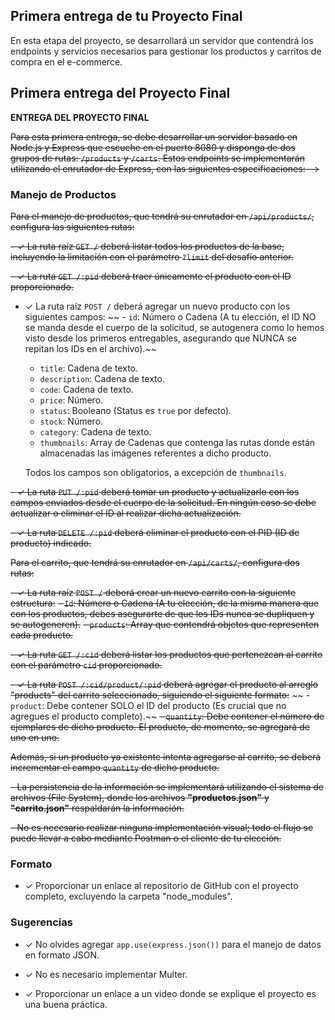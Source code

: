 ## Primera entrega de tu Proyecto Final

En esta etapa del proyecto, se desarrollará un servidor que contendrá los endpoints y servicios necesarios para gestionar los productos y carritos de compra en el e-commerce.

## Primera entrega del Proyecto Final

**ENTREGA DEL PROYECTO FINAL**

~~Para esta primera entrega, se debe desarrollar un servidor basado en Node.js y Express que escuche en el puerto 8080 y disponga de dos grupos de rutas: `/products` y `/carts`. Estos endpoints se implementarán utilizando el enrutador de Express, con las siguientes especificaciones: -->~~

### Manejo de Productos

~~Para el manejo de productos, que tendrá su enrutador en `/api/products/`, configura las siguientes rutas:~~

~~- ✓ La ruta raíz `GET /` deberá listar todos los productos de la base, incluyendo la limitación con el parámetro `?limit` del desafío anterior.~~

~~- ✓ La ruta `GET /:pid` deberá traer únicamente el producto con el ID proporcionado.~~

- ✓ La ruta raíz `POST /` deberá agregar un nuevo producto con los siguientes campos:
 ~~ - `id`: Número o Cadena (A tu elección, el ID NO se manda desde el cuerpo de la solicitud, se autogenera como lo hemos visto desde los primeros entregables, asegurando que NUNCA se repitan los IDs en el archivo).~~
  - `title`: Cadena de texto.
  - `description`: Cadena de texto.
  - `code`: Cadena de texto.
  - `price`: Número.
  - `status`: Booleano (Status es `true` por defecto).
  - `stock`: Número.
  - `category`: Cadena de texto.
  - `thumbnails`: Array de Cadenas que contenga las rutas donde están almacenadas las imágenes referentes a dicho producto.

  Todos los campos son obligatorios, a excepción de `thumbnails`.

~~- ✓ La ruta `PUT /:pid` deberá tomar un producto y actualizarlo con los campos enviados desde el cuerpo de la solicitud. En ningún caso se debe actualizar o eliminar el ID al realizar dicha actualización.~~

~~- ✓ La ruta `DELETE /:pid` deberá eliminar el producto con el PID (ID de producto) indicado.~~

~~Para el carrito, que tendrá su enrutador en `/api/carts/`, configura dos rutas:~~

~~- ✓ La ruta raíz `POST /` deberá crear un nuevo carrito con la siguiente estructura:~~
  ~~- `Id`: Número o Cadena (A tu elección, de la misma manera que con los productos, debes asegurarte de que los IDs nunca se dupliquen y se autogeneren).~~
  ~~- `products`: Array que contendrá objetos que representen cada producto.~~


~~- ✓ La ruta `GET /:cid` deberá listar los productos que pertenezcan al carrito con el parámetro `cid` proporcionado.~~

~~- ✓ La ruta `POST /:cid/product/:pid` deberá agregar el producto al arreglo "products" del carrito seleccionado, siguiendo el siguiente formato:~~
 ~~ - `product`: Debe contener SOLO el ID del producto (Es crucial que no agregues el producto completo).~~
  ~~- `quantity`: Debe contener el número de ejemplares de dicho producto. El producto, de momento, se agregará de uno en uno.~~

  ~~Además, si un producto ya existente intenta agregarse al carrito, se deberá incrementar el campo `quantity` de dicho producto.~~

~~- La persistencia de la información se implementará utilizando el sistema de archivos (File System), donde los archivos **"productos.json"** y **"carrito.json"** respaldarán la información.~~

~~- No es necesario realizar ninguna implementación visual; todo el flujo se puede llevar a cabo mediante Postman o el cliente de tu elección.~~

### Formato

- ✓ Proporcionar un enlace al repositorio de GitHub con el proyecto completo, excluyendo la carpeta "node_modules".

### Sugerencias

- ✓ No olvides agregar `app.use(express.json())` para el manejo de datos en formato JSON.

- ✓ No es necesario implementar Multer.

- ✓ Proporcionar un enlace a un video donde se explique el proyecto es una buena práctica.

